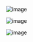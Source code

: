 ![image](https://github.com/user-attachments/assets/f51310e6-b02a-4120-b625-7be4f37fdd32)

![image](https://github.com/user-attachments/assets/a8884173-74ff-40dc-a1c2-a6b22deba80c)

![image](https://github.com/user-attachments/assets/c78714c4-2331-4e9e-b891-896137ad0417)

